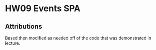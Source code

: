 # HW09 Events SPA

## Attributions

Based then modified as needed off of the code that was demonstrated in lecture.
